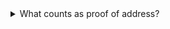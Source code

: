 <details class="govuk-details">
  <summary class="govuk-details__summary">
    <span class="govuk-details__summary-text">
      What counts as proof of address?
    </span>
  </summary>
  <div class="govuk-details__text">
    Acceptable proof of address documents include:
      <ul class="govuk-!-margin-top-2 govuk-!-margin-left-2">
        <li>Mortgage statements</li>
        <li>Bank statements</li>
        <li>Credit card statements</li>
        <li>Utility bills (excluding mobile phone bills)</li>
        <li>Council tax bills</li>
        <li>Benefit statements</li>
      </ul>
  </div>
</details>
